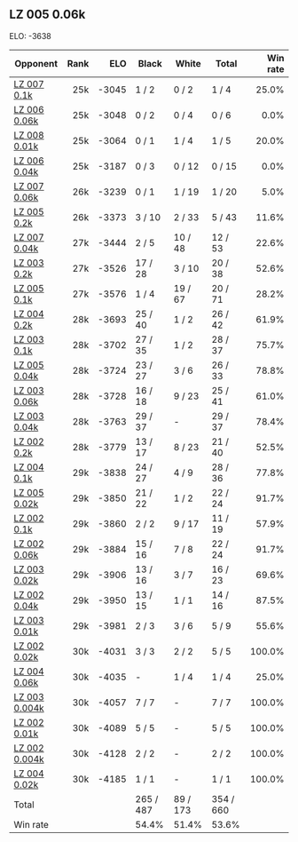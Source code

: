 ## LZ 005 0.06k ##

ELO: -3638

Opponent | Rank | ELO | Black | White | Total | Win rate
---------|-----:|----:|-------|-------|-------|-------:
[LZ 007 0.1k](LZ%20007%200.1k.md) | 25k | -3045 | 1 / 2 | 0 / 2 | 1 / 4 | 25.0%
[LZ 006 0.06k](LZ%20006%200.06k.md) | 25k | -3048 | 0 / 2 | 0 / 4 | 0 / 6 | 0.0%
[LZ 008 0.01k](LZ%20008%200.01k.md) | 25k | -3064 | 0 / 1 | 1 / 4 | 1 / 5 | 20.0%
[LZ 006 0.04k](LZ%20006%200.04k.md) | 25k | -3187 | 0 / 3 | 0 / 12 | 0 / 15 | 0.0%
[LZ 007 0.06k](LZ%20007%200.06k.md) | 26k | -3239 | 0 / 1 | 1 / 19 | 1 / 20 | 5.0%
[LZ 005 0.2k](LZ%20005%200.2k.md) | 26k | -3373 | 3 / 10 | 2 / 33 | 5 / 43 | 11.6%
[LZ 007 0.04k](LZ%20007%200.04k.md) | 27k | -3444 | 2 / 5 | 10 / 48 | 12 / 53 | 22.6%
[LZ 003 0.2k](LZ%20003%200.2k.md) | 27k | -3526 | 17 / 28 | 3 / 10 | 20 / 38 | 52.6%
[LZ 005 0.1k](LZ%20005%200.1k.md) | 27k | -3576 | 1 / 4 | 19 / 67 | 20 / 71 | 28.2%
[LZ 004 0.2k](LZ%20004%200.2k.md) | 28k | -3693 | 25 / 40 | 1 / 2 | 26 / 42 | 61.9%
[LZ 003 0.1k](LZ%20003%200.1k.md) | 28k | -3702 | 27 / 35 | 1 / 2 | 28 / 37 | 75.7%
[LZ 005 0.04k](LZ%20005%200.04k.md) | 28k | -3724 | 23 / 27 | 3 / 6 | 26 / 33 | 78.8%
[LZ 003 0.06k](LZ%20003%200.06k.md) | 28k | -3728 | 16 / 18 | 9 / 23 | 25 / 41 | 61.0%
[LZ 003 0.04k](LZ%20003%200.04k.md) | 28k | -3763 | 29 / 37 | - | 29 / 37 | 78.4%
[LZ 002 0.2k](LZ%20002%200.2k.md) | 28k | -3779 | 13 / 17 | 8 / 23 | 21 / 40 | 52.5%
[LZ 004 0.1k](LZ%20004%200.1k.md) | 29k | -3838 | 24 / 27 | 4 / 9 | 28 / 36 | 77.8%
[LZ 005 0.02k](LZ%20005%200.02k.md) | 29k | -3850 | 21 / 22 | 1 / 2 | 22 / 24 | 91.7%
[LZ 002 0.1k](LZ%20002%200.1k.md) | 29k | -3860 | 2 / 2 | 9 / 17 | 11 / 19 | 57.9%
[LZ 002 0.06k](LZ%20002%200.06k.md) | 29k | -3884 | 15 / 16 | 7 / 8 | 22 / 24 | 91.7%
[LZ 003 0.02k](LZ%20003%200.02k.md) | 29k | -3906 | 13 / 16 | 3 / 7 | 16 / 23 | 69.6%
[LZ 002 0.04k](LZ%20002%200.04k.md) | 29k | -3950 | 13 / 15 | 1 / 1 | 14 / 16 | 87.5%
[LZ 003 0.01k](LZ%20003%200.01k.md) | 29k | -3981 | 2 / 3 | 3 / 6 | 5 / 9 | 55.6%
[LZ 002 0.02k](LZ%20002%200.02k.md) | 30k | -4031 | 3 / 3 | 2 / 2 | 5 / 5 | 100.0%
[LZ 004 0.06k](LZ%20004%200.06k.md) | 30k | -4035 | - | 1 / 4 | 1 / 4 | 25.0%
[LZ 003 0.004k](LZ%20003%200.004k.md) | 30k | -4057 | 7 / 7 | - | 7 / 7 | 100.0%
[LZ 002 0.01k](LZ%20002%200.01k.md) | 30k | -4089 | 5 / 5 | - | 5 / 5 | 100.0%
[LZ 002 0.004k](LZ%20002%200.004k.md) | 30k | -4128 | 2 / 2 | - | 2 / 2 | 100.0%
[LZ 004 0.02k](LZ%20004%200.02k.md) | 30k | -4185 | 1 / 1 | - | 1 / 1 | 100.0%
Total | | | 265 / 487 | 89 / 173 | 354 / 660 | 
Win rate| | | 54.4% | 51.4% | 53.6% | 
